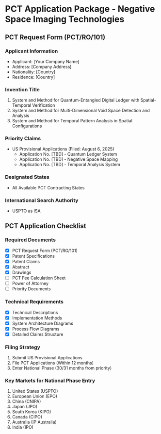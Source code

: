 # PCT Application Package - Negative Space Imaging Technologies

## PCT Request Form (PCT/RO/101)

### Applicant Information
- Applicant: [Your Company Name]
- Address: [Company Address]
- Nationality: [Country]
- Residence: [Country]

### Invention Title
1. System and Method for Quantum-Entangled Digital Ledger with Spatial-Temporal Verification
2. System and Method for Multi-Dimensional Void Space Detection and Analysis
3. System and Method for Temporal Pattern Analysis in Spatial Configurations

### Priority Claims
- US Provisional Applications (Filed: August 6, 2025)
  - Application No. [TBD] - Quantum Ledger System
  - Application No. [TBD] - Negative Space Mapping
  - Application No. [TBD] - Temporal Analysis System

### Designated States
- All Available PCT Contracting States

### International Search Authority
- USPTO as ISA

## PCT Application Checklist

### Required Documents
- [x] PCT Request Form (PCT/RO/101)
- [x] Patent Specifications
- [x] Patent Claims
- [x] Abstract
- [x] Drawings
- [ ] PCT Fee Calculation Sheet
- [ ] Power of Attorney
- [ ] Priority Documents

### Technical Requirements
- [x] Technical Descriptions
- [x] Implementation Methods
- [x] System Architecture Diagrams
- [x] Process Flow Diagrams
- [x] Detailed Claims Structure

### Filing Strategy
1. Submit US Provisional Applications
2. File PCT Applications (Within 12 months)
3. Enter National Phase (30/31 months from priority)

### Key Markets for National Phase Entry
1. United States (USPTO)
2. European Union (EPO)
3. China (CNIPA)
4. Japan (JPO)
5. South Korea (KIPO)
6. Canada (CIPO)
7. Australia (IP Australia)
8. India (IPO)
